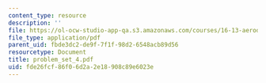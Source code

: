 ```yaml
---
content_type: resource
description: ''
file: https://ol-ocw-studio-app-qa.s3.amazonaws.com/courses/16-13-aerodynamics-of-viscous-fluids-fall-2003/fde26fcf86f06d2a2e18908c89e6023e_problem_set_4.pdf
file_type: application/pdf
parent_uid: fbde3dc2-de9f-7f1f-98d2-6548acb89d56
resourcetype: Document
title: problem_set_4.pdf
uid: fde26fcf-86f0-6d2a-2e18-908c89e6023e
---
```

